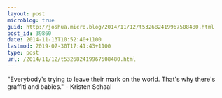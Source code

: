 ```yaml
---
layout: post
microblog: true
guid: http://joshua.micro.blog/2014/11/12/t532682419967508480.html
post_id: 39860
date: 2014-11-13T10:52:40+1100
lastmod: 2019-07-30T17:41:43+1100
type: post
url: /2014/11/12/t532682419967508480.html
---
```

"Everybody's trying to leave their mark on the world. That's why there's graffiti and babies." - Kristen Schaal
